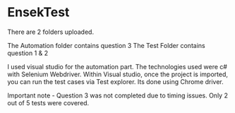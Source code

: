 # EnsekTest

There are 2 folders uploaded.

The Automation folder contains question 3
The Test Folder contains question 1 & 2

I used visual studio for the automation part. The technologies used were c# with Selenium Webdriver.
Within Visual studio, once the project is imported, you can run the test cases via Test explorer.
Its done using Chrome driver.

Important note - Question 3 was not completed due to timing issues. Only 2 out of 5 tests were covered.
